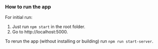 ### How to run the app

For initial run: 
1. Just run `npm start` in the root folder.
2. Go to http://localhost:5000.

To rerun the app (without installing or building) run `npm run start-server`.